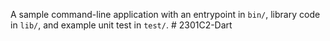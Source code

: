 A sample command-line application with an entrypoint in `bin/`, library code
in `lib/`, and example unit test in `test/`.
#   2 3 0 1 C 2 - D a r t  
 